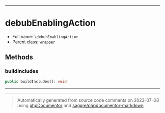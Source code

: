 ***

# debubEnablingAction





* Full name: `\debubEnablingAction`
* Parent class: [`wrapper`](./yxorP/inc/wrapper.md)




## Methods


### buildIncludes



```php
public buildIncludes(): void
```











***


***
> Automatically generated from source code comments on 2022-07-08 using [phpDocumentor](http://www.phpdoc.org/) and [saggre/phpdocumentor-markdown](https://github.com/Saggre/phpDocumentor-markdown)
